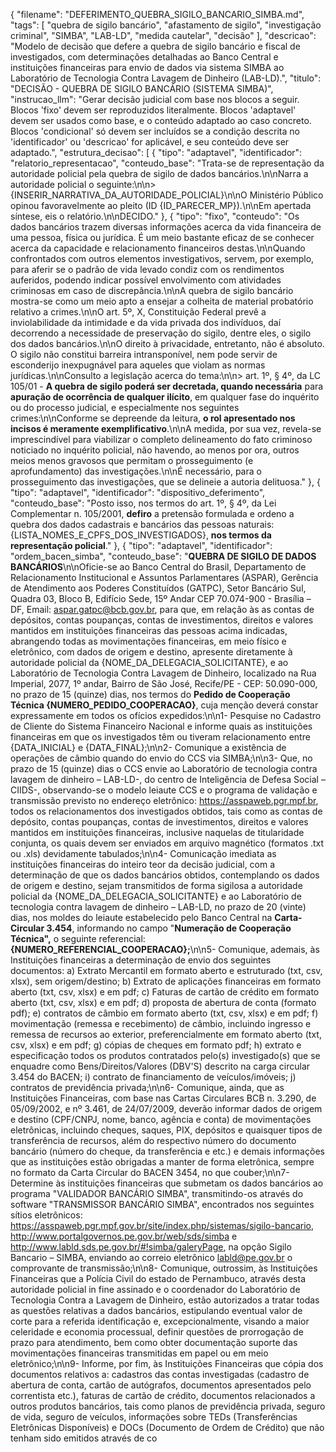 {
  "filename": "DEFERIMENTO_QUEBRA_SIGILO_BANCARIO_SIMBA.md",
  "tags": [
    "quebra de sigilo bancário",
    "afastamento de sigilo",
    "investigação criminal",
    "SIMBA",
    "LAB-LD",
    "medida cautelar",
    "decisão"
  ],
  "descricao": "Modelo de decisão que defere a quebra de sigilo bancário e fiscal de investigados, com determinações detalhadas ao Banco Central e instituições financeiras para envio de dados via sistema SIMBA ao Laboratório de Tecnologia Contra Lavagem de Dinheiro (LAB-LD).",
  "titulo": "DECISÃO - QUEBRA DE SIGILO BANCÁRIO (SISTEMA SIMBA)",
  "instrucao_llm": "Gerar decisão judicial com base nos blocos a seguir. Blocos 'fixo' devem ser reproduzidos literalmente. Blocos 'adaptavel' devem ser usados como base, e o conteúdo adaptado ao caso concreto. Blocos 'condicional' só devem ser incluídos se a condição descrita no 'identificador' ou 'descricao' for aplicável, e seu conteúdo deve ser adaptado.",
  "estrutura_decisao": [
    {
      "tipo": "adaptavel",
      "identificador": "relatorio_representacao",
      "conteudo_base": "Trata-se de representação da autoridade policial pela quebra de sigilo de dados bancários.\n\nNarra a autoridade policial o seguinte:\n\n> {INSERIR_NARRATIVA_DA_AUTORIDADE_POLICIAL}\n\nO Ministério Público opinou favoravelmente ao pleito (ID {ID_PARECER_MP}).\n\nEm apertada síntese, eis o relatório.\n\nDECIDO."
    },
    {
      "tipo": "fixo",
      "conteudo": "Os dados bancários trazem diversas informações acerca da vida financeira de uma pessoa, física ou jurídica. É um meio bastante eficaz de se conhecer acerca da capacidade e relacionamento financeiros destas.\n\nQuando confrontados com outros elementos investigativos, servem, por exemplo, para aferir se o padrão de vida levado condiz com os rendimentos auferidos, podendo indicar possível envolvimento com atividades criminosas em caso de discrepância.\n\nA quebra de sigilo bancário mostra-se como um meio apto a ensejar a colheita de material probatório relativo a crimes.\n\nO art. 5º, X, Constituição Federal prevê a inviolabilidade da intimidade e da vida privada dos indivíduos, daí decorrendo a necessidade de preservação do sigilo, dentre eles, o sigilo dos dados bancários.\n\nO direito à privacidade, entretanto, não é absoluto. O sigilo não constitui barreira intransponível, nem pode servir de esconderijo inexpugnável para aqueles que violam as normas jurídicas.\n\nConsulto a legislação acerca do tema:\n\n> art. 1º, § 4º, da LC 105/01 - **A quebra de sigilo poderá ser decretada, quando necessária** para **apuração de ocorrência de qualquer ilícito**, em qualquer fase do inquérito ou do processo judicial, e especialmente nos seguintes crimes:\n\nConforme se depreende da leitura, **o rol apresentado nos incisos é meramente exemplificativo**.\n\nA medida, por sua vez, revela-se imprescindível para viabilizar o completo delineamento do fato criminoso noticiado no inquérito policial, não havendo, ao menos por ora, outros meios menos gravosos que permitam o prosseguimento (e aprofundamento) das investigações.\n\nÉ necessário, para o prosseguimento das investigações, que se delineie a autoria delituosa."
    },
    {
      "tipo": "adaptavel",
      "identificador": "dispositivo_deferimento",
      "conteudo_base": "Posto isso, nos termos do art. 1º, § 4º, da Lei Complementar n. 105/2001, **defiro** a pretensão formulada e ordeno a quebra dos dados cadastrais e bancários das pessoas naturais: {LISTA_NOMES_E_CPFS_DOS_INVESTIGADOS}, **nos termos da representação policial**."
    },
    {
      "tipo": "adaptavel",
      "identificador": "ordem_bacen_simba",
      "conteudo_base": "**QUEBRA DE SIGILO DE DADOS BANCÁRIOS**\n\nOficie-se ao Banco Central do Brasil, Departamento de Relacionamento Institucional e Assuntos Parlamentares (ASPAR), Gerência de Atendimento aos Poderes Constituídos (GATPC), Setor Bancário Sul, Quadra 03, Bloco B, Edifício Sede, 15º Andar CEP 70.074-900 - Brasília – DF, Email: aspar.gatpc@bcb.gov.br, para que, em relação às as contas de depósitos, contas poupanças, contas de investimentos, direitos e valores mantidos em instituições financeiras das pessoas acima indicadas, abrangendo todas as movimentações financeiras, em meio físico e eletrônico, com dados de origem e destino, apresente diretamente à autoridade policial da {NOME_DA_DELEGACIA_SOLICITANTE}, e ao Laboratório de Tecnologia Contra Lavagem de Dinheiro, localizado na Rua Imperial, 2077, 1º andar, Bairro de São José, Recife/PE - CEP: 50.090-000, no prazo de 15 (quinze) dias, nos termos do **Pedido de Cooperação Técnica {NUMERO_PEDIDO_COOPERACAO}**, cuja menção deverá constar expressamente em todos os ofícios expedidos:\n\n1- Pesquise no Cadastro de Cliente do Sistema Financeiro Nacional e informe quais as instituições financeiras em que os investigados têm ou tiveram relacionamento entre {DATA_INICIAL} e {DATA_FINAL};\n\n2- Comunique a existência de operações de câmbio quando do envio do CCS via SIMBA;\n\n3- Que, no prazo de 15 (quinze) dias o CCS envie ao Laboratório de tecnologia contra lavagem de dinheiro – LAB-LD-, do centro de Inteligência de Defesa Social – CIIDS-, observando-se o modelo leiaute CCS e o programa de validação e transmissão previsto no endereço eletrônico: https://asspaweb.pgr.mpf.br, todos os relacionamentos dos investigados obtidos, tais como as contas de depósito, contas poupanças, contas de investimentos, direitos e valores mantidos em instituições financeiras, inclusive naquelas de titularidade conjunta, os quais devem ser enviados em arquivo magnético (formatos .txt ou .xls) devidamente tabulados;\n\n4- Comunicação imediata as instituições financeiras do inteiro teor da decisão judicial, com a determinação de que os dados bancários obtidos, contemplando os dados de origem e destino, sejam transmitidos de forma sigilosa a autoridade policial da {NOME_DA_DELEGACIA_SOLICITANTE} e ao Laboratório de tecnologia contra lavagem de dinheiro – LAB-LD, no prazo de 20 (vinte) dias, nos moldes do leiaute estabelecido pelo Banco Central na **Carta-Circular 3.454**, informando no campo \"**Numeração de Cooperação Técnica\",** o seguinte referencial: **{NUMERO_REFERENCIAL_COOPERACAO};**\n\n5- Comunique, ademais, às Instituições financeiras a determinação de envio dos seguintes documentos: a) Extrato Mercantil em formato aberto e estruturado (txt, csv, xlsx), sem origem/destino; b) Extrato de aplicações financeiras em formato aberto (txt, csv, xlsx) e em pdf; c) Faturas de cartão de crédito em formato aberto (txt, csv, xlsx) e em pdf; d) proposta de abertura de conta (formato pdf); e) contratos de câmbio em formato aberto (txt, csv, xlsx) e em pdf; f) movimentação (remessa e recebimento) de câmbio, incluindo ingresso e remessa de recursos ao exterior, preferencialmente em formato aberto (txt, csv, xlsx) e em pdf; g) cópias de cheques em formato pdf; h) extrato e especificação todos os produtos contratados pelo(s) investigado(s) que se enquadre como Bens/Direitos/Valores (DBV'S) descrito na carga circular 3.454 do BACEN; i) contrato de financiamento de veículos/imóveis; j) contratos de previdência privada;\n\n6- Comunique, ainda, que as Instituições Financeiras, com base nas Cartas Circulares BCB n. 3.290, de 05/09/2002, e nº 3.461, de 24/07/2009, deverão informar dados de origem e destino (CPF/CNPJ, nome, banco, agência e conta) de movimentações eletrônicas, incluindo cheques, saques, PIX, depósitos e quaisquer tipos de transferência de recursos, além do respectivo número do documento bancário (número do cheque, da transferência e etc.) e demais informações que as instituições estão obrigadas a manter de forma eletrônica, sempre no formato da Carta Circular do BACEN 3454, no que couber;\n\n7- Determine às instituições financeiras que submetam os dados bancários ao programa \"VALIDADOR BANCÁRIO SIMBA\", transmitindo-os através do software \"TRANSMISSOR BANCÁRIO SIMBA\", encontrados nos seguintes sítios eletrônicos: https://asspaweb.pgr.mpf.gov.br/site/index.php/sistemas/sigilo-bancario, http://www.portalgovernos.pe.gov.br/web/sds/simba e http://www.labld.sds.pe.gov.br/#!simba/galeryPage, na opção Sigilo Bancario – SIMBA, enviando ao correio eletrônico labld@pe.gov.br o comprovante de transmissão;\n\n8- Comunique, outrossim, às Instituições Financeiras que a Polícia Civil do estado de Pernambuco, através desta autoridade policial in fine assinado e o coordenador do Laboratório de Tecnologia Contra a Lavagem de Dinheiro, estão autorizados a tratar todas as questões relativas a dados bancários, estipulando eventual valor de corte para a referida identificação e, excepcionalmente, visando a maior celeridade e economia processual, definir questões de prorrogação de prazo para atendimento, bem como obter documentação suporte das movimentações financeiras transmitidas em papel ou em meio eletrônico;\n\n9- Informe, por fim, às Instituições Financeiras que cópia dos documentos relativos a: cadastros das contas investigadas (cadastro de abertura de conta, cartão de autógrafos, documentos apresentados pelo correntista etc.), faturas de cartão de crédito, documentos relacionados a outros produtos bancários, tais como planos de previdência privada, seguro de vida, seguro de veículos, informações sobre TEDs (Transferências Eletrônicas Disponíveis) e DOCs (Documento de Ordem de Crédito) que não tenham sido emitidos através de co
